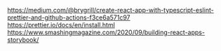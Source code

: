 https://medium.com/@brygrill/create-react-app-with-typescript-eslint-prettier-and-github-actions-f3ce6a571c97
https://prettier.io/docs/en/install.html
https://www.smashingmagazine.com/2020/09/building-react-apps-storybook/
